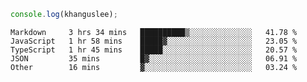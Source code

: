 ```js
console.log(khanguslee);
```

<!--START_SECTION:waka-->

```text
Markdown     3 hrs 34 mins   ██████████▒░░░░░░░░░░░░░░   41.78 %
JavaScript   1 hr 58 mins    █████▓░░░░░░░░░░░░░░░░░░░   23.05 %
TypeScript   1 hr 45 mins    █████░░░░░░░░░░░░░░░░░░░░   20.57 %
JSON         35 mins         █▓░░░░░░░░░░░░░░░░░░░░░░░   06.91 %
Other        16 mins         ▓░░░░░░░░░░░░░░░░░░░░░░░░   03.24 %
```

<!--END_SECTION:waka-->

<!--
**khanguslee/khanguslee** is a ✨ _special_ ✨ repository because its `README.md` (this file) appears on your GitHub profile.

Here are some ideas to get you started:

- 🔭 I’m currently working on ...
- 🌱 I’m currently learning ...
- 👯 I’m looking to collaborate on ...
- 🤔 I’m looking for help with ...
- 💬 Ask me about ...
- 📫 How to reach me: ...
- 😄 Pronouns: ...
- ⚡ Fun fact: ...
-->

